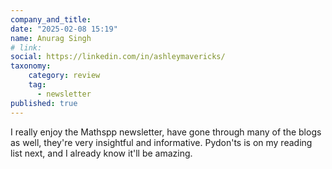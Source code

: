 ```yaml
---
company_and_title: 
date: "2025-02-08 15:19"
name: Anurag Singh
# link:
social: https://linkedin.com/in/ashleymavericks/
taxonomy:
    category: review
    tag:
      - newsletter
published: true
---
```


I really enjoy the Mathspp newsletter, have gone through many of the blogs as well, <span>they're very insightful and informative</span>. Pydon'ts is on my reading list next, and I already know it'll be amazing.
